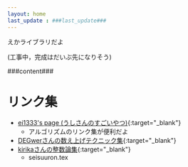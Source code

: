 ```yaml
---
layout: home
last_update : ###last_update###
---
```


えかライブラリだよ

(工事中，完成はだいぶ先になりそう)

###content###

# リンク集

* [ei1333's page (うしさんのすごいやつ)](https://ei1333.github.io){:target="_blank"}
  * アルゴリズムのリンク集が便利だよ
* [DEGwerさんの数え上げテクニック集](http://d.hatena.ne.jp/DEGwer/20171220){:target="_blank"}
* [kirikaさんの整数論集](https://github.com/kirika-comp/articles){:target="_blank"}
  * seisuuron.tex
